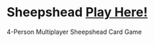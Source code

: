 # Sheepshead [Play Here!](https://trmid.github.io/sheepshead/)

4-Person Multiplayer Sheepshead Card Game
